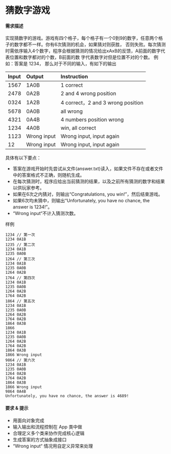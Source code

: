# 猜数字游戏
#### 需求描述
实现猜数字的游戏。游戏有四个格子，每个格子有一个0到9的数字，任意两个格子的数字都不一样。你有6次猜测的机会，如果猜对则获胜， 否则失败。每次猜测时需依序输入4个数字，程序会根据猜测的情况给出xAxB的反馈，A前面的数字代表位置和数字都对的个数，B前面的数 字代表数字对但是位置不对的个数。
例如：答案是 1234， 那么对于不同的输入，有如下的输出

|Input|	Output|	Instruction|
|:---|:---|:---|
|1567|1A0B|1 correct|
|2478|0A2B|2 and 4 wrong position|
|0324|1A2B|4 correct，2 and 3 wrong position|
|5678|0A0B|all wrong|
|4321|0A4B|4 numbers position wrong|
|1234|4A0B|win, all correct|
|1123|Wrong input|Wrong input, input again|
|12	 |Wrong input|Wrong input, input again|

具体有以下要点：
- 答案在游戏开始时先尝试从文件(answer.txt)读入，如果文件不存在或者文件中的答案格式不正确，则随机生成。
- 在每次猜测时，程序应给出当前猜测的结果，以及之前所有猜测的数字和结果以供玩家参考。
- 如果在6次之内猜对，则输出“Congratulations, you win!”，然后结束游戏。
- 如果6次均未猜中，则输出“Unfortunately, you have no chance, the answer is 1234!”。
- “Wrong input“不计入猜测次数。  

样例

```
1234 // 第一次
1234 0A1B
1235 // 第二次
1234 0A1B
1235 0A0B
1264 // 第三次
1234 0A1B
1235 0A0B
1264 0A2B
1764 // 第四次
1234 0A1B
1235 0A0B
1264 0A2B
1764 0A2B
1864 // 第五次
1234 0A1B
1235 0A0B
1264 0A2B
1764 0A2B
1864 0A3B
1866
1234 0A1B
1235 0A0B
1264 0A2B
1764 0A2B
1864 0A3B
1866 Wrong input
9864 // 第六次
1234 0A1B
1235 0A0B
1264 0A2B
1764 0A2B
1864 0A3B
1866 Wrong input
9864 0A4B
Unfortunately, you have no chance, the answer is 4689!
```

#### 要求 & 提示

- 用面向对象完成
- 输入输出和流程控制在 App 类中做
- 合理定义多个类来协作完成核心逻辑
- 生成答案的方式抽象成接口
- “Wrong input“ 情况用自定义异常来处理